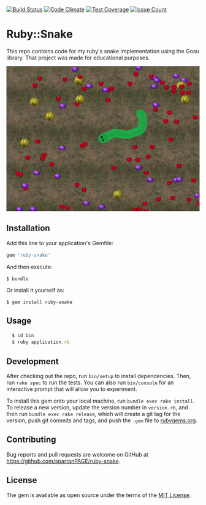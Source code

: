 [![Build Status](https://travis-ci.org/spartanPAGE/ruby-snake.svg?branch=master)](https://travis-ci.org/spartanPAGE/ruby-snake) [![Code Climate](https://codeclimate.com/github/spartanPAGE/ruby-snake/badges/gpa.svg)](https://codeclimate.com/github/spartanPAGE/ruby-snake) [![Test Coverage](https://codeclimate.com/github/spartanPAGE/ruby-snake/badges/coverage.svg)](https://codeclimate.com/github/spartanPAGE/ruby-snake/coverage) [![Issue Count](https://codeclimate.com/github/spartanPAGE/ruby-snake/badges/issue_count.svg)](https://codeclimate.com/github/spartanPAGE/ruby-snake)
# Ruby::Snake

This repo contains code for my ruby's snake implementation using the Gosu library.
That project was made for educational purposes.

![screenshot](screenshots/3.png)

## Installation

Add this line to your application's Gemfile:

```ruby
gem 'ruby-snake'
```

And then execute:

    $ bundle

Or install it yourself as:

    $ gem install ruby-snake

## Usage

```ruby
  $ cd bin
  $ ruby application.rb
```

## Development

After checking out the repo, run `bin/setup` to install dependencies. Then, run `rake spec` to run the tests. You can also run `bin/console` for an interactive prompt that will allow you to experiment.

To install this gem onto your local machine, run `bundle exec rake install`. To release a new version, update the version number in `version.rb`, and then run `bundle exec rake release`, which will create a git tag for the version, push git commits and tags, and push the `.gem` file to [rubygems.org](https://rubygems.org).

## Contributing

Bug reports and pull requests are welcome on GitHub at https://github.com/spartanPAGE/ruby-snake.


## License

The gem is available as open source under the terms of the [MIT License](http://opensource.org/licenses/MIT).
